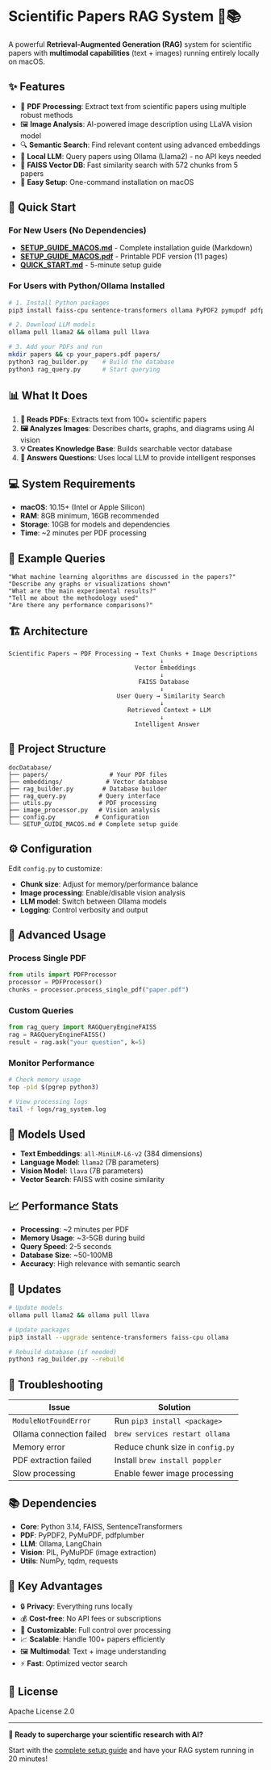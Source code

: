# Scientific Papers RAG System 🧠📚

A powerful **Retrieval-Augmented Generation (RAG)** system for scientific papers with **multimodal capabilities** (text + images) running entirely locally on macOS.

## ✨ Features

- 📄 **PDF Processing**: Extract text from scientific papers using multiple robust methods
- 🖼️ **Image Analysis**: AI-powered image description using LLaVA vision model
- 🔍 **Semantic Search**: Find relevant content using advanced embeddings
- 🧠 **Local LLM**: Query papers using Ollama (Llama2) - no API keys needed
- 💾 **FAISS Vector DB**: Fast similarity search with 572 chunks from 5 papers
- 🔧 **Easy Setup**: One-command installation on macOS

## 🚀 Quick Start

### For New Users (No Dependencies)
- **[SETUP_GUIDE_MACOS.md](./SETUP_GUIDE_MACOS.md)** - Complete installation guide (Markdown)
- **[SETUP_GUIDE_MACOS.pdf](./SETUP_GUIDE_MACOS.pdf)** - Printable PDF version (11 pages)
- **[QUICK_START.md](./QUICK_START.md)** - 5-minute setup guide

### For Users with Python/Ollama Installed
```bash
# 1. Install Python packages
pip3 install faiss-cpu sentence-transformers ollama PyPDF2 pymupdf pdfplumber langchain

# 2. Download LLM models
ollama pull llama2 && ollama pull llava

# 3. Add your PDFs and run
mkdir papers && cp your_papers.pdf papers/
python3 rag_builder.py    # Build the database
python3 rag_query.py      # Start querying
```

## 📊 What It Does

1. **📖 Reads PDFs**: Extracts text from 100+ scientific papers
2. **🖼️ Analyzes Images**: Describes charts, graphs, and diagrams using AI vision
3. **💡 Creates Knowledge Base**: Builds searchable vector database
4. **🤖 Answers Questions**: Uses local LLM to provide intelligent responses

## 💻 System Requirements

- **macOS**: 10.15+ (Intel or Apple Silicon)
- **RAM**: 8GB minimum, 16GB recommended
- **Storage**: 10GB for models and dependencies
- **Time**: ~2 minutes per PDF processing

## 🎯 Example Queries

```
"What machine learning algorithms are discussed in the papers?"
"Describe any graphs or visualizations shown"
"What are the main experimental results?"
"Tell me about the methodology used"
"Are there any performance comparisons?"
```

## 🏗️ Architecture

```
Scientific Papers → PDF Processing → Text Chunks + Image Descriptions
                                          ↓
                                   Vector Embeddings
                                          ↓
                                    FAISS Database
                                          ↓
                              User Query → Similarity Search
                                          ↓
                                 Retrieved Context + LLM
                                          ↓
                                   Intelligent Answer
```

## 📁 Project Structure

```
docDatabase/
├── papers/                 # Your PDF files
├── embeddings/            # Vector database
├── rag_builder.py        # Database builder
├── rag_query.py         # Query interface
├── utils.py             # PDF processing
├── image_processor.py   # Vision analysis
├── config.py           # Configuration
└── SETUP_GUIDE_MACOS.md # Complete setup guide
```

## ⚙️ Configuration

Edit `config.py` to customize:

- **Chunk size**: Adjust for memory/performance balance
- **Image processing**: Enable/disable vision analysis
- **LLM model**: Switch between Ollama models
- **Logging**: Control verbosity and output

## 🔧 Advanced Usage

### Process Single PDF
```python
from utils import PDFProcessor
processor = PDFProcessor()
chunks = processor.process_single_pdf("paper.pdf")
```

### Custom Queries
```python
from rag_query import RAGQueryEngineFAISS
rag = RAGQueryEngineFAISS()
result = rag.ask("your question", k=5)
```

### Monitor Performance
```bash
# Check memory usage
top -pid $(pgrep python3)

# View processing logs
tail -f logs/rag_system.log
```

## 🧠 Models Used

- **Text Embeddings**: `all-MiniLM-L6-v2` (384 dimensions)
- **Language Model**: `llama2` (7B parameters)
- **Vision Model**: `llava` (7B parameters)
- **Vector Search**: FAISS with cosine similarity

## 📈 Performance Stats

- **Processing**: ~2 minutes per PDF
- **Memory Usage**: ~3-5GB during build
- **Query Speed**: 2-5 seconds
- **Database Size**: ~50-100MB
- **Accuracy**: High relevance with semantic search

## 🔄 Updates

```bash
# Update models
ollama pull llama2 && ollama pull llava

# Update packages
pip3 install --upgrade sentence-transformers faiss-cpu ollama

# Rebuild database (if needed)
python3 rag_builder.py --rebuild
```

## 🐛 Troubleshooting

| Issue | Solution |
|-------|----------|
| `ModuleNotFoundError` | Run `pip3 install <package>` |
| Ollama connection failed | `brew services restart ollama` |
| Memory error | Reduce chunk size in `config.py` |
| PDF extraction failed | Install `brew install poppler` |
| Slow processing | Enable fewer image processing |

## 📚 Dependencies

- **Core**: Python 3.14, FAISS, SentenceTransformers
- **PDF**: PyPDF2, PyMuPDF, pdfplumber
- **LLM**: Ollama, LangChain
- **Vision**: PIL, PyMuPDF (image extraction)
- **Utils**: NumPy, tqdm, requests

## 🌟 Key Advantages

- 🔒 **Privacy**: Everything runs locally
- 💰 **Cost-free**: No API fees or subscriptions
- 🔧 **Customizable**: Full control over processing
- 📈 **Scalable**: Handle 100+ papers efficiently
- 🖼️ **Multimodal**: Text + image understanding
- ⚡ **Fast**: Optimized vector search

## 📄 License

Apache License 2.0

---

**🚀 Ready to supercharge your scientific research with AI?** 

Start with the [complete setup guide](./SETUP_GUIDE_MACOS.md) and have your RAG system running in 20 minutes!
